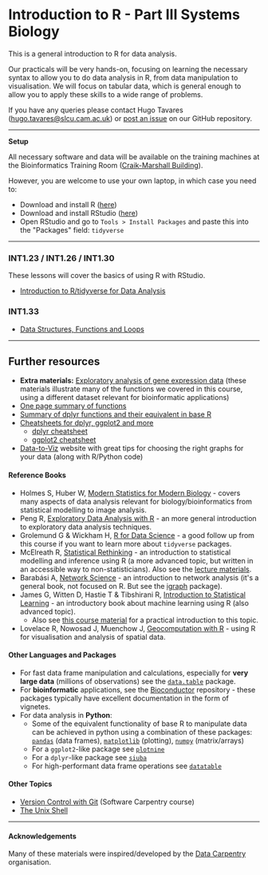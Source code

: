 # Introduction to R - Part III Systems Biology

This is a general introduction to R for data analysis. 

Our practicals will be very hands-on, focusing on learning the necessary syntax 
to allow you to do data analysis in R, from data manipulation to visualisation. 
We will focus on tabular data, which is general enough to allow you to apply 
these skills to a wide range of problems. 

If you have any queries please contact Hugo Tavares (<hugo.tavares@slcu.cam.ac.uk>) 
 or [post an issue](https://github.com/tavareshugo/R-intro-Cambridge-SysBio/issues)
on our GitHub repository.

----

**Setup**

All necessary software and data will be available on the training machines at 
the Bioinformatics Training Room 
([Craik-Marshall Building](https://maps.google.co.uk/maps?hl=en-GB&q=Craik-Marshall+Building,+Downing+Site,+Cambridge&source=calendar)).

However, you are welcome to use your own laptop, in which case you need to:

* Download and install R ([here](https://cran.r-project.org/))
* Download and install RStudio ([here](https://www.rstudio.com/products/rstudio/download/#download))
* Open RStudio and go to `Tools > Install Packages` and paste this into the "Packages" field: `tidyverse`

<!--
Our sessions will be running live online. 
**Please check your email for details of how to access the course environment.**

- The lesson will run via zoom 
(<a href="https://us02web.zoom.us/j/86850842355?pwd=VlJoK2dMYlRvUDExdDkyejlaSjJKZz09" target="_blank">link</a>)
- We will use a shared GDoc for you to post questions and share other bits of information
(<a href="https://docs.google.com/document/d/1CzHh9Pf92IIFEDVLg58ZRClUFeDAOUrIAkmr8DVFDBk" target="_blank">link</a>)
- We will use a virtual R environment that you can access from your internet browser. You will receive the details for login by email.

Please use the virtual R environment during the course. 
However, to setup R on your own computer (to use after the course):

* Download and install R ([here](https://cran.r-project.org/))
* Download and install RStudio ([here](https://www.rstudio.com/products/rstudio/download/#download))
* Open RStudio and go to `Tools > Install Packages` and paste this into the "Packages" field: `tidyverse,naniar,broom,corrplot,patchwork,ggfortify`
-->

----


### INT1.23 / INT1.26 / INT1.30

These lessons will cover the basics of using R with RStudio. 

* <a href="https://tavareshugo.github.io/r-intro-tidyverse-gapminder/index.html" target="_blank">Introduction to R/tidyverse for Data Analysis</a>


### INT1.33

* <a href="https://tavareshugo.github.io/data_carpentry_extras/data_structures_functions_loops/data_structures_functions_loops.html" target="_blank">Data Structures, Functions and Loops</a>

<!--
- Detail object types and how they relate to each other. See: http://adv-r.had.co.nz/Data-structures.html and https://r4ds.had.co.nz/vectors.html
    - atomic vector (aka vector), list (recursive vector), matrix (vector with 2 dims), data.frame (list of equal-length vectors), array (vector with n dims) - and how they relate to each other. 
    - could give example of `lm()` output being a list?
    - could give example of DESeq2 having matrix objects?
    - example of image data being an array
- Functions
- Iterate through vectors (or lists)

This lesson will be focusing on an exercise that allows to apply the skills learned 
in the previous lessons, as well as a few new tricks to automate tasks in R.

* [Exercise PDF](https://github.com/tavareshugo/R-intro-Cambridge-SysBio/blob/master/lesson4_exercise.pdf)
    * [download exercise data (ZIP file)](https://github.com/tavareshugo/R-intro-Cambridge-SysBio/raw/master/chick_data.zip)
* [Solutions using `tidyverse` functions](lesson4_solutions.html)
-->

----

## Further resources

* **Extra materials:** <a href="https://tavareshugo.github.io/data-carpentry-rnaseq/" target="_blank">Exploratory analysis of gene expression data</a> (these materials illustrate many of the functions we covered in this course, using a different dataset relevant for bioinformatic applications)
* [One page summary of functions](https://drive.google.com/file/d/1bo8vMXeeiRy8l89eIjOALezO3V5oaewY/view)
* [Summary of dplyr functions and their equivalent in base R](https://tavareshugo.github.io/data_carpentry_extras/base-r_tidyverse_equivalents/base-r_tidyverse_equivalents.html)
* [Cheatsheets for dplyr, ggplot2 and more](https://www.rstudio.com/resources/cheatsheets/)
    * [dplyr cheatsheet](https://github.com/rstudio/cheatsheets/raw/master/data-transformation.pdf)
    * [ggplot2 cheatsheet](https://github.com/rstudio/cheatsheets/raw/master/data-visualization-2.1.pdf)
* [Data-to-Viz](https://www.data-to-viz.com/) website with great tips for choosing the right graphs for your data (along with R/Python code)


#### Reference Books

* Holmes S, Huber W, [Modern Statistics for Modern Biology](https://www.huber.embl.de/msmb/) - covers many aspects of data analysis relevant for biology/bioinformatics from statistical modelling to image analysis.
* Peng R, [Exploratory Data Analysis with R](https://bookdown.org/rdpeng/exdata/) - an more general introduction to exploratory data analysis techniques.
* Grolemund G & Wickham H, [R for Data Science](http://r4ds.had.co.nz/) - a good follow up from this course if you want to learn more about `tidyverse` packages.
* McElreath R, [Statistical Rethinking](https://xcelab.net/rm/statistical-rethinking/) - an introduction to statistical modelling and inference using R (a more advanced topic, but written in an accessible way to non-statisticians). Also see the [lecture materials](https://github.com/rmcelreath/statrethinking_winter2019).
* Barabási A, [Network Science](https://networksciencebook.com/) - an introduction to network analysis (it's a general book, not focused on R. But see the [igraph](https://igraph.org/r/) package).
* James G, Witten D, Hastie T & Tibshirani R, [Introduction to Statistical Learning](http://www-bcf.usc.edu/~gareth/ISL/) - an introductory book about machine learning using R (also advanced topic).
    * Also see [this course material](https://lgatto.github.io/IntroMachineLearningWithR/) for a practical introduction to this topic.
* Lovelace R, Nowosad J, Muenchow J, [Geocomputation with R](https://geocompr.robinlovelace.net/) - using R for visualisation and analysis of spatial data. 


#### Other Languages and Packages

* For fast data frame manipulation and calculations, especially for **very large data** (millions of observations) see the [`data.table`](https://rdatatable.gitlab.io/data.table/) package. 
* For **bioinformatic** applications, see the [Bioconductor](http://bioconductor.org/) repository - these packages typically have excellent documentation in the form of vignetes. 
* For data analysis in **Python**:
  * Some of the equivalent functionality of base R to manipulate data can be achieved in python using a combination of these packages: [`pandas`](https://pandas.pydata.org/) (data frames),  [`matplotlib`](https://matplotlib.org/) (plotting), [`numpy`](https://numpy.org/) (matrix/arrays)
  * For a `ggplot2`-like package see [`plotnine`](https://plotnine.readthedocs.io/en/stable/)
  * For a `dplyr`-like package see [`siuba`](https://siuba.readthedocs.io/en/latest/)
  * For high-performant data frame operations see [`datatable`](https://datatable.readthedocs.io/en/latest/)

#### Other Topics

* [Version Control with Git](https://swcarpentry.github.io/git-novice/) (Software Carpentry course)
* [The Unix Shell](https://cambiotraining.github.io/unix-shell/)

----

#### Acknowledgements

Many of these materials were inspired/developed by the [Data Carpentry](https://datacarpentry.org) organisation.
